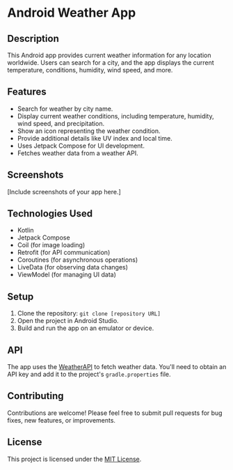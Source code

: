 # Android Weather App

## Description

This Android app provides current weather information for any location worldwide. Users can search for a city, and the app displays the current temperature, conditions, humidity, wind speed, and more.

## Features

* Search for weather by city name.
* Display current weather conditions, including temperature, humidity, wind speed, and precipitation.
* Show an icon representing the weather condition.
* Provide additional details like UV index and local time.
* Uses Jetpack Compose for UI development.
* Fetches weather data from a weather API.

## Screenshots

[Include screenshots of your app here.]

## Technologies Used

* Kotlin
* Jetpack Compose
* Coil (for image loading)
* Retrofit (for API communication)
* Coroutines (for asynchronous operations)
* LiveData (for observing data changes)
* ViewModel (for managing UI data)

## Setup

1. Clone the repository: `git clone [repository URL]`
2. Open the project in Android Studio.
3. Build and run the app on an emulator or device.

## API

The app uses the [WeatherAPI](https://www.weatherapi.com/) to fetch weather data. You'll need to obtain an API key and add it to the project's `gradle.properties` file.

## Contributing

Contributions are welcome! Please feel free to submit pull requests for bug fixes, new features, or improvements.

## License

This project is licensed under the [MIT License](LICENSE).
